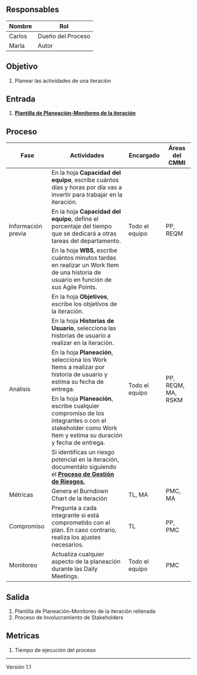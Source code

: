 ## Responsables
| Nombre    | Rol               |
| --------- | ----------------- |
| Carlos    | Dueño del Proceso |
| Marla     | Autor             |

## Objetivo
1. Planear las actividades de una iteración

## Entrada 
1. [**Plantilla de Planeación-Monitoreo de la iteración**](https://docs.google.com/spreadsheets/d/1LJBa3L4L6kyVMiC2n8WxKfYz4tH5eatCR0WTTe5kJVw/edit#gid=1457739545)

## Proceso 
<table>
  <thead>
    <tr>
      <th>Fase</th>
      <th>Actividades</th>
      <th>Encargado</th>
      <th>Áreas del CMMI</th>
    </tr>
  </thead>
  <tbody>
    <tr>
      <td rowspan="3">Información previa</td>
      <td>En la hoja <strong>Capacidad del equipo</strong>, escribe cuántos días y horas por día vas a invertir para trabajar en la iteración.</td>
      <td rowspan="3">Todo el equipo</td>
      <td rowspan="3">PP, REQM</td>
    </tr>
    <tr>
      <td>En la hoja <strong>Capacidad del equipo</strong>, define el porcentaje del tiempo que se dedicará a otras tareas del departamento. 
    </tr>
    <tr>
      <td>En la hoja <strong>WBS</strong>, escribe cuántos minutos tardas en realizar un Work Item de una historia de usuario en función de sus Agile Points.</td>
    </tr>
    <tr>
      <td rowspan="5">Análisis</td>
      <td>En la hoja <strong>Objetivos</strong>, escribe los objetivos de la iteración. </td>
      <td rowspan="5">Todo el equipo</td>
      <td rowspan="5">PP, REQM, MA, RSKM</td>
    </tr>
    <tr>
      <td>En la hoja <strong>Historias de Usuario</strong>, selecciona las historias de usuario a realizar en la iteración.</td>
    </tr>
    <tr>
      <td>En la hoja <strong>Planeación</strong>, selecciona los Work Items a realizar por historia de usuario y estima su fecha de entrega.</td>
    </tr>
    <tr>
      <td>En la hoja <strong>Planeación</strong>, escribe cualquier compromiso de los integrantes o con el stakeholder como Work Item y estima su duración y fecha de entrega.</td>
    </tr>
    <tr>
      <td>Si identificas un riesgo potencial en la iteración, documentálo siguiendo el <strong><a href="https://github.com/novaDepto/Nova/wiki/Proceso-de-gesti%C3%B3n-de-riesgos">Proceso de Gestión de Riesgos.</a></strong></td>
    </tr>
    <tr>
      <td>Métricas</td>
      <td>Genera el Burndown Chart de la iteración</td>
      <td>TL, MA</td>
      <td>PMC, MA</td>
    </tr>
    <tr>
      <td>Compromiso</td>
      <td>Pregunta a cada integrante si está comprometido con el plan. En caso contrario, realiza los ajustes necesarios.</td>
      <td>TL</td>
      <td>PP, PMC</td>
    </tr>
    <tr>
      <td>Monitoreo</td>
      <td>Actualiza cualquier aspecto de la planeación durante las Daily Meetings.
      <td>Todo el equipo</td>
      <td>PMC</td>
    </tr>
  </tbody>
</table>

## Salida
1. Plantilla de Planeación-Monitoreo de la iteración rellenada
2. Proceso de Involucramiento de Stakeholders 

## Metricas
1. Tiempo de ejecución del proceso

***
Versión 1.1
